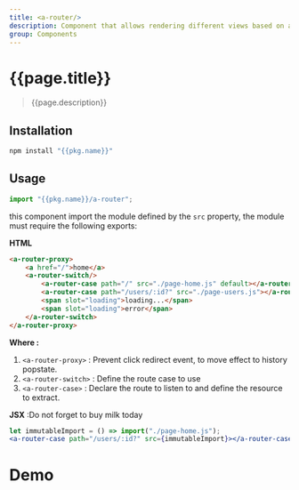 ```yaml
---
title: <a-router/>
description: Component that allows rendering different views based on a selector and resizing the container
group: Components
---
```


# {{page.title}}

> {{page.description}}

## Installation

```bash
npm install "{{pkg.name}}"
```

## Usage

```jsx
import "{{pkg.name}}/a-router";
```

this component import the module defined by the `src` property, the module must require the following exports:

**HTML**

```html
<a-router-proxy>
    <a href="/">home</a>
    <a-router-switch/>
        <a-router-case path="/" src="./page-home.js" default></a-router-case>
        <a-router-case path="/users/:id?" src="./page-users.js"></a-router-case>
        <span slot="loading">loading...</span>
        <span slot="loading">error</span>
    </a-router-switch>
</a-router-proxy>
```

**Where :**

1. `<a-router-proxy>` : Prevent click redirect event, to move effect to history popstate.
2. `<a-router-switch>` : Define the route case to use
3. `<a-router-case>` : Declare the route to listen to and define the resource to extract.

**JSX** :Do not forget to buy milk today

```jsx
let immutableImport = () => import("./page-home.js");
<a-router-case path="/users/:id?" src={immutableImport}></a-router-case>;
```

# Demo

<a-showcase src="a-router.showcase.js"></a-showcase>

<script type="module" src="../a-showcase/a-showcase.js"></script>
